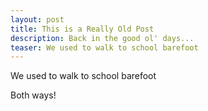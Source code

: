 ```yaml
---
layout: post
title: This is a Really Old Post
description: Back in the good ol' days...
teaser: We used to walk to school barefoot
---
```


We used to walk to school barefoot

Both ways!






